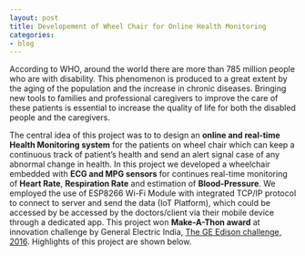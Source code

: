 ```yaml
---
layout: post
title: Developement of Wheel Chair for Online Health Monitoring
categories:
- blog
---
```


According to WHO, around the world there are more than 785 million people who are with disability. This phenomenon is produced to a great extent by the aging of the population and the increase in chronic diseases. Bringing new tools to families and professional caregivers to improve the care of these patients is essential to increase the quality of life for both the disabled people and the caregivers.

The central idea of this project was to to design an **online and real-time Health Monitoring system** for the patients on wheel chair which can keep a continuous track of patient’s health and send an alert signal case of any abnormal change in health. In this project we developed a wheelchair embedded with **ECG and MPG sensors** for continues real-time monitoring of **Heart Rate**, **Respiration Rate** and estimation of **Blood-Pressure**. We employed the use of ESP8266 Wi-Fi Module with integrated TCP/IP protocol to connect to server and send the data (IoT Platform), which could be accessed by be accessed by the doctors/client via their mobile device through a dedicated app. This project won **Make-A-Thon award** at innovation challenge by General Electric India, [The GE Edison challenge, 2016](https://www.ge.com/in/edisonchallenge). Highlights of this project are shown below.

<!--
Tattooed roof party *vinyl* freegan single-origin coffee wayfarers tousled, umami yr 
meggings hella selvage. Butcher bespoke seitan, cornhole umami gentrify put a bird 
on it occupy trust fund. Umami whatever kitsch, locavore fingerstache Tumblr pork belly
[keffiyeh](#). Chia Echo Park Pitchfork, Blue Bottle [hashtag](#) stumptown skateboard selvage 
mixtape. Echo Park retro butcher banjo cardigan, seitan flannel Brooklyn paleo fixie 
Truffaut. Forage mustache Thundercats next level disrupt. Bicycle rights forage tattooed
chia, **wayfarers** swag raw denim hashtag biodiesel occupy gastropub!

---

# It's all in the game.

## You come at the king, you best not miss.

### Be subtle with it, man. You know what subtle means?

VHS post-ironic cred **bespoke** banjo. Yr wayfarers literally gentrify, flexitarian fap 
dreamcatcher plaid cornhole Intelligentsia paleo. Beard try-hard direct trade, shabby chic 
Helvetica `look ma, I can code`. Lo-fi American Apparel tattooed [Vice](#) tofu, yr vinyl. 
Williamsburg butcher hella mumblecore fixie mlkshk, cliche wolf keytar mixtape kitsch banh mi 
salvia. High Life Odd Future *chambray* kale chips hoodie, cray pop-up. Helvetica narwhal 
iPhone try-hard jean shorts.

> This is a quote from someone famous about productivity


Syntax highlighting with Solarized theme.

{% highlight ruby %}
class User < ActiveRecord::Base
  attr_accessible :email, :name

  ... tons of other crap ...

end

{% endhighlight %}
-->
